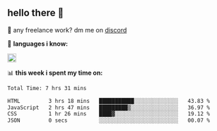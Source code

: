 ## hello there 👋

💼 any freelance work? dm me on [discord](https://discord.com/users/577571414186393661/)

🌸 **languages ​i know:**  

<img height="20" src="https://skillicons.dev/icons?i=js,ts,html,css,php,py,java&perline=50">

📊 **this week i spent my time on:**
<!--START_SECTION:waka-->

```txt
Total Time: 7 hrs 31 mins

HTML         3 hrs 18 mins   ███████████░░░░░░░░░░░░░░   43.83 %
JavaScript   2 hrs 47 mins   █████████▒░░░░░░░░░░░░░░░   36.97 %
CSS          1 hr 26 mins    ████▓░░░░░░░░░░░░░░░░░░░░   19.12 %
JSON         0 secs          ░░░░░░░░░░░░░░░░░░░░░░░░░   00.07 %
```

<!--END_SECTION:waka-->
